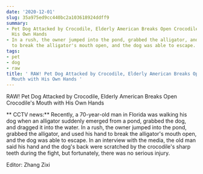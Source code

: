 ```yaml
---
date: '2020-12-01'
slug: 35a975ed9cc440bc2a103618924ddff9
summary:
- Pet Dog Attacked by Crocodile, Elderly American Breaks Open Crocodile's Mouth with
  His Own Hands
- In a rush, the owner jumped into the pond, grabbed the alligator, and used his hand
  to break the alligator's mouth open, and the dog was able to escape.
tags:
- pet
- dog
- raw
title: ' RAW! Pet Dog Attacked by Crocodile, Elderly American Breaks Open Crocodile''s
  Mouth with His Own Hands '
---
```


 RAW! Pet Dog Attacked by Crocodile, Elderly American Breaks Open Crocodile's Mouth with His Own Hands

** CCTV news:**
Recently, a 70-year-old man in Florida was walking his dog when an alligator suddenly emerged from a pond, grabbed the dog, and dragged it into the water. In a rush, the owner jumped into the pond, grabbed the alligator, and used his hand to break the alligator's mouth open, and the dog was able to escape. In an interview with the media, the old man said his hand and the dog's back were scratched by the crocodile's sharp teeth during the fight, but fortunately, there was no serious injury.

Editor: Zhang Zixi

 
        